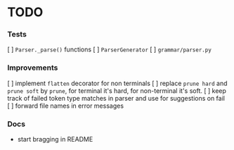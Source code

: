 # TODO

### Tests
[ ] `Parser._parse()` functions
[ ] `ParserGenerator`
[ ] `grammar/parser.py`

### Improvements
[ ] implement `flatten` decorator for non terminals
[ ] replace `prune hard` and `prune soft` by `prune`, for terminal it's hard, for non-terminal it's soft.
[ ] keep track of failed token type matches in parser and use for suggestions on fail
[ ] forward file names in error messages



### Docs
- start bragging in README
